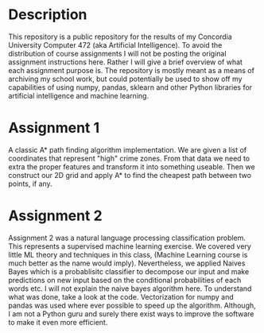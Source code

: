 # Description

This repository is a public repository for the results of my Concordia University Computer 472 (aka Artificial Intelligence). To avoid the distribution of course assignments I will not be posting the original assignment instructions here. Rather I will give a brief overview of what each assignment purpose is. The repository is mostly meant as a means of archiving my school work, but could potentially be used to show off my capabilities of using numpy, pandas, sklearn and other Python libraries for artificial intelligence and machine learning. 

# Assignment 1

A classic A* path finding algorithm implementation. We are given a list of coordinates that represent "high" crime zones. From that data we need to extra the proper features and transform it into something useable. Then we construct our 2D grid and apply A* to find the cheapest path between two points, if any. 

# Assignment 2

Assignment 2 was a natural language processing classification problem. This represents a supervised machine learning exercise. We covered very little ML theory and techniques in this class, (Machine Learning course is much better as the name would imply). Nevertheless, we applied Naives Bayes which is a probablisitc classifier to decompose our input and make predictions on new input based on the conditional probabilities of each words etc. I will not explain the naive bayes algorithm here. To understand what was done, take a look at the code. Vectorization for numpy and pandas was used where ever possible to speed up the algorithm. Although, I am not a Python guru and surely there exist ways to improve the software to make it even more efficient.
